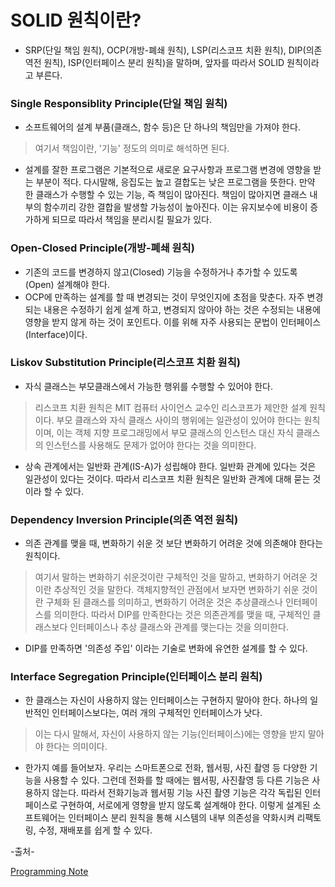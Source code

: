 # SOLID 원칙이란?



- SRP(단일 책임 원칙), OCP(개방-폐쇄 원칙), LSP(리스코프 치환 원칙), DIP(의존 역전 원칙), ISP(인터페이스 분리 원칙)을 말하며, 앞자를 따라서 SOLID 원칙이라고 부른다.





### Single Responsiblity Principle(단일 책임 원칙)

- 소프트웨어의 설계 부품(클래스, 함수 등)은 단 하나의 책임만을 가져야 한다.

> 여기서 책임이란, '기능' 정도의 의미로 해석하면 된다.

- 설계를 잘한 프로그램은 기본적으로 새로운 요구사항과 프로그램 변경에 영향을 받는 부분이 적다. 다시말해, 응집도는 높고 결합도는 낮은 프로그램을 뜻한다. 만약 한 클래스가 수행할 수 있는 기능, 즉 책임이 많아진다. 책임이 많아지면 클래스 내부의 함수끼리 강한 결합을 발생할 가능성이 높아진다. 이는 유지보수에 비용이 증가하게 되므로 따라서 책임을 분리시킬 필요가 있다.



### Open-Closed Principle(개방-폐쇄 원칙)

- 기존의 코드를 변경하지 않고(Closed) 기능을 수정하거나 추가할 수 있도록(Open) 설계해야 한다.
- OCP에 만족하는 설계를 할 때 변경되는 것이 무엇인지에 초점을 맞춘다. 자주 변경되는 내용은 수정하기 쉽게 설계 하고, 변경되지 않아야 하는 것은 수정되는 내용에 영향을 받지 않게 하는 것이 포인트다. 이를 위해 자주 사용되는 문법이 인터페이스(Interface)이다.



### Liskov Substitution Principle(리스코프 치환 원칙)

- 자식 클래스는 부모클래스에서 가능한 행위를 수행할 수 있어야 한다.

> 리스코프 치환 원칙은 MIT 컴퓨터 사이언스 교수인 리스코프가 제안한 설계 원칙이다. 부모 클래스와 자식 클래스 사이의 행위에는 일관성이 있어야 한다는 원칙이며, 이는 객체 지향 프로그래밍에서 부모 클래스의 인스턴스 대신 자식 클래스의 인스턴스를 사용해도 문제가 없어야 한다는 것을 의미한다.

- 상속 관계에서는 일반화 관계(IS-A)가 성립해야 한다. 일반화 관계에 있다는 것은 일관성이 있다는 것이다. 따라서 리스코프 치환 원칙은 일반화 관계에 대해 묻는 것이라 할 수 있다.



### Dependency Inversion Principle(의존 역전 원칙)

- 의존 관계를 맺을 때, 변화하기 쉬운 것 보단 변화하기 어려운 것에 의존해야 한다는 원칙이다.

> 여기서 말하는 변화하기 쉬운것이란 구체적인 것을 말하고, 변화하기 어려운 것이란 추상적인 것을 말한다. 객체지향적인 관점에서 보자면 변화하기 쉬운 것이란 구체화 된 클래스를 의미하고, 변화하기 어려운 것은 추상클래스나 인터페이스를 의미한다. 따라서 DIP를 만족한다는 것은 의존관계를 맺을 때, 구체적인 클래스보다 인터페이스나 추상 클래스와 관계를 맺는다는 것을 의미한다.

- DIP를 만족하면 '의존성 주입' 이라는 기술로 변화에 유연한 설계를 할 수 있다.



### Interface Segregation Principle(인터페이스 분리 원칙)

- 한 클래스는 자신이 사용하지 않는 인터페이스는 구현하지 말아야 한다. 하나의 일반적인 인터페이스보다는, 여러 개의 구체적인 인터페이스가 낫다.

> 이는 다시 말해서, 자신이 사용하지 않는 기능(인터페이스)에는 영향을 받지 말아야 한다는 의미이다.

- 한가지 예를 들어보자. 우리는 스마트폰으로 전화, 웹서핑, 사진 촬영 등 다양한 기능을 사용할 수 있다. 그런데 전화를 할 때에는 웹서핑, 사진촬영 등 다른 기능은 사용하지 않는다. 따라서 전화기능과 웹서핑 기능 사진 촬영 기능은 각각 독립된 인터페이스로 구현하여, 서로에게 영향을 받지 않도록 설계해야 한다. 이렇게 설계된 소프트웨어는 인터페이스 분리 원칙을 통해 시스템의 내부 의존성을 약화시켜 리팩토링, 수정, 재배포를 쉽게 할 수 있다. 



-출처-

[Programming Note](https://dev-momo.tistory.com/)

